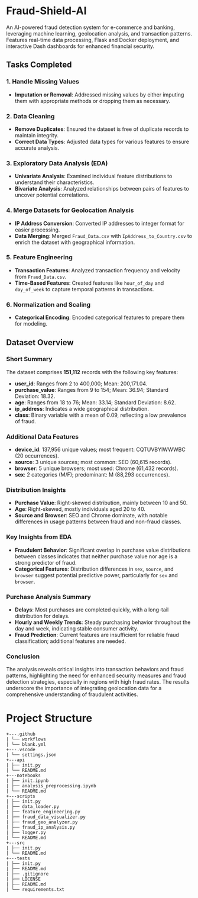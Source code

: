 # **Fraud-Shield-AI**
An AI-powered fraud detection system for e-commerce and banking, leveraging machine learning, geolocation analysis, and transaction patterns. Features real-time data processing, Flask and Docker deployment, and interactive Dash dashboards for enhanced financial security.


## Tasks Completed

### 1. Handle Missing Values
- **Imputation or Removal**: Addressed missing values by either imputing them with appropriate methods or dropping them as necessary.

### 2. Data Cleaning
- **Remove Duplicates**: Ensured the dataset is free of duplicate records to maintain integrity.
- **Correct Data Types**: Adjusted data types for various features to ensure accurate analysis.

### 3. Exploratory Data Analysis (EDA)
- **Univariate Analysis**: Examined individual feature distributions to understand their characteristics.
- **Bivariate Analysis**: Analyzed relationships between pairs of features to uncover potential correlations.

### 4. Merge Datasets for Geolocation Analysis
- **IP Address Conversion**: Converted IP addresses to integer format for easier processing.
- **Data Merging**: Merged `Fraud_Data.csv` with `IpAddress_to_Country.csv` to enrich the dataset with geographical information.

### 5. Feature Engineering
- **Transaction Features**: Analyzed transaction frequency and velocity from `Fraud_Data.csv`.
- **Time-Based Features**: Created features like `hour_of_day` and `day_of_week` to capture temporal patterns in transactions.

### 6. Normalization and Scaling
- **Categorical Encoding**: Encoded categorical features to prepare them for modeling.

## Dataset Overview

### Short Summary

The dataset comprises **151,112** records with the following key features:

- **user_id**: Ranges from 2 to 400,000; Mean: 200,171.04.
- **purchase_value**: Ranges from 9 to 154; Mean: 36.94; Standard Deviation: 18.32.
- **age**: Ranges from 18 to 76; Mean: 33.14; Standard Deviation: 8.62.
- **ip_address**: Indicates a wide geographical distribution.
- **class**: Binary variable with a mean of 0.09, reflecting a low prevalence of fraud.

### Additional Data Features

- **device_id**: 137,956 unique values; most frequent: CQTUVBYIWWWBC (20 occurrences).
- **source**: 3 unique sources; most common: SEO (60,615 records).
- **browser**: 5 unique browsers; most used: Chrome (61,432 records).
- **sex**: 2 categories (M/F); predominant: M (88,293 occurrences).

### Distribution Insights

- **Purchase Value**: Right-skewed distribution, mainly between 10 and 50.
- **Age**: Right-skewed, mostly individuals aged 20 to 40.
- **Source and Browser**: SEO and Chrome dominate, with notable differences in usage patterns between fraud and non-fraud classes.

### Key Insights from EDA

- **Fraudulent Behavior**: Significant overlap in purchase value distributions between classes indicates that neither purchase value nor age is a strong predictor of fraud.
- **Categorical Features**: Distribution differences in `sex`, `source`, and `browser` suggest potential predictive power, particularly for `sex` and `browser`.

### Purchase Analysis Summary

- **Delays**: Most purchases are completed quickly, with a long-tail distribution for delays.
- **Hourly and Weekly Trends**: Steady purchasing behavior throughout the day and week, indicating stable consumer activity.
- **Fraud Prediction**: Current features are insufficient for reliable fraud classification; additional features are needed.

### Conclusion

The analysis reveals critical insights into transaction behaviors and fraud patterns, highlighting the need for enhanced security measures and fraud detection strategies, especially in regions with high fraud rates. The results underscore the importance of integrating geolocation data for a comprehensive understanding of fraudulent activities.


# **Project Structure**

```
+---.github
| └── workflows
| └── blank.yml
+---.vscode
| └── settings.json
+---api
| ├── init.py
| └── README.md
+---notebooks
| ├── init.ipynb
| ├── analysis_preprocessing.ipynb
| └── README.md
+---scripts
| ├── init.py
| ├── data_loader.py
| ├── feature_engineering.py
| ├── fraud_data_visualizer.py
| ├── fraud_geo_analyzer.py
| ├── fraud_ip_analysis.py
| ├── logger.py
| └── README.md
+---src
| ├── init.py
| └── README.md
+---tests
| ├── init.py
| ├── README.md
| ├── .gitignore
| ├── LICENSE
| ├── README.md
| └── requirements.txt
```